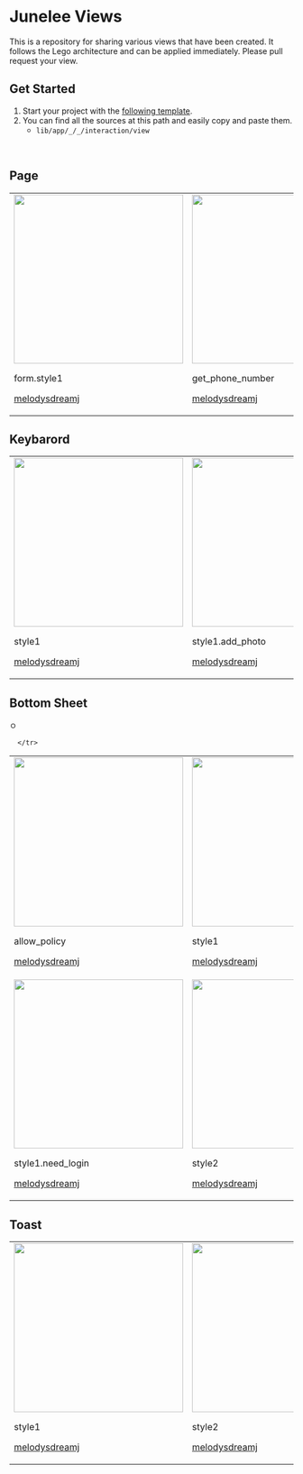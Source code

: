 # Junelee Views 
This is a repository for sharing various views that have been created. It follows the Lego architecture and can be applied immediately.
Please pull request your view.

## Get Started
1. Start your project with the [following template](https://github.com/melodysdreamj/junelee.pattern.lego-flutter).
2. You can find all the sources at this path and easily copy and paste them.
   - `lib/app/_/_/interaction/view`

<br/>

## Page
<table>
  <tr>
    <td>
      <img src="https://github.com/melodysdreamj/junelee.views.lego-flutter/assets/21379657/2a46cdfc-2276-4bc0-b223-9d3fd65fa867" width="300">
      <p>form.style1</p>
      <p><a href="https://github.com/melodysdreamj">melodysdreamj</a></p>
    </td>
    <td>
      <img src="https://github.com/melodysdreamj/junelee.views.lego-flutter/assets/21379657/a722f9c3-f303-4078-9004-a7f8a6356934" width="300">
      <p>get_phone_number</p>
      <p><a href="https://github.com/melodysdreamj">melodysdreamj</a></p>
    </td>
    <td>
      <img src="https://github.com/melodysdreamj/junelee.views.lego-flutter/assets/21379657/4d8b0936-99bd-48e2-a883-8f69dfc15821" width="300">
      <p>toss_intro</p>
      <p><a href="https://github.com/melodysdreamj">melodysdreamj</a></p>
    </td>
  </tr>
</table>

## Keybarord
<table>
  <tr>
    <td>
      <img src="https://github.com/melodysdreamj/junelee.views.lego-flutter/assets/21379657/b242daba-cf64-4b87-877c-32a1d3525748" width="300">
      <p>style1</p>
      <p><a href="https://github.com/melodysdreamj">melodysdreamj</a></p>
    </td>
    <td>
      <img src="https://github.com/melodysdreamj/junelee.views.lego-flutter/assets/21379657/b2983428-eb5a-4766-937a-ff22db4d94a7" width="300">
      <p>style1.add_photo</p>
      <p><a href="https://github.com/melodysdreamj">melodysdreamj</a></p>
    </td>
  </tr>
</table>

## Bottom Sheet
<table>ㅇ
  <tr>
    <td>
      <img src="https://github.com/melodysdreamj/junelee.views.lego-flutter/assets/21379657/5117df01-9c59-4cd7-8e41-59af1ba21e88" width="300">
      <p>allow_policy</p>
      <p><a href="https://github.com/melodysdreamj">melodysdreamj</a></p>
    </td>
    <td>
      <img src="https://github.com/melodysdreamj/junelee.flutter.pattern/assets/21379657/af3e20c6-169d-4202-b679-d1aaf31bb344" width="300">
      <p>style1</p>
      <p><a href="https://github.com/melodysdreamj">melodysdreamj</a></p>
    </td>
    <td>
      <img src="https://github.com/melodysdreamj/junelee.flutter.pattern/assets/21379657/ff67e6b8-4b00-484c-9b96-2025caa0cf93" width="300">
      <p>style1.error</p>
      <p><a href="https://github.com/melodysdreamj">melodysdreamj</a></p>
    </td>
     <td>
      <img src="https://github.com/melodysdreamj/junelee.flutter.pattern/assets/21379657/bfbb6f4f-b8f6-4c2e-b3b8-c3d4b755eb53" width="300">
      <p>style1.id_duplicate</p>
      <p><a href="https://github.com/melodysdreamj">melodysdreamj</a></p>
    </td>
    
      </tr>
   <tr>
       <td>
      <img src="https://github.com/melodysdreamj/junelee.flutter.pattern/assets/21379657/af3e20c6-169d-4202-b679-d1aaf31bb344" width="300">
      <p>style1.need_login</p>
      <p><a href="https://github.com/melodysdreamj">melodysdreamj</a></p>
    </td>
     <td>
      <img src="https://github.com/melodysdreamj/junelee.flutter.pattern/assets/21379657/a575a98f-5427-450f-93fe-3ee3731bf0fc" width="300">
      <p>style2</p>
      <p><a href="https://github.com/melodysdreamj">melodysdreamj</a></p>
    </td>
       <td>
      <img src="https://github.com/melodysdreamj/junelee.flutter.pattern/assets/21379657/830fdb6b-36b0-4d4b-90b4-e57e3f1695d1" width="300">
      <p>style3</p>
      <p><a href="https://github.com/melodysdreamj">melodysdreamj</a></p>
    </td>
  </tr>
</table>

## Toast
<table>
  <tr>
    <td>
      <img src="https://github.com/melodysdreamj/junelee.views.lego-flutter/assets/21379657/04eee0b0-9527-4479-b9f3-7d3a7c28dd76" width="300">
      <p>style1</p>
      <p><a href="https://github.com/melodysdreamj">melodysdreamj</a></p>
    </td>
    <td>
      <img src="https://github.com/melodysdreamj/junelee.views.lego-flutter/assets/21379657/9ac9f631-2ffe-409a-9741-aeaaa9153f16" width="300">
      <p>style2</p>
      <p><a href="https://github.com/melodysdreamj">melodysdreamj</a></p>
    </td>
  </tr>
</table>
